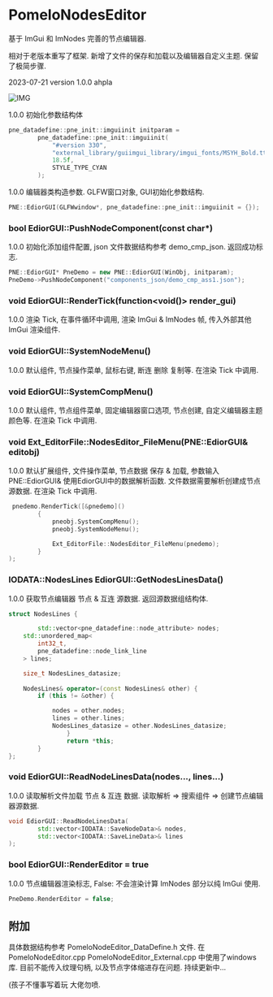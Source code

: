 # PomeloNodesEditor
基于 ImGui 和 ImNodes 完善的节点编辑器.

相对于老版本重写了框架.
新增了文件的保存和加载以及编辑器自定义主题.
保留了极简步骤.

2023-07-21 version 1.0.0 ahpla

![IMG](https://github.com/rcszc/PomeloNodesEditor/blob/main/profile/PomeloEditor.png)

1.0.0 初始化参数结构体
```cpp
pne_datadefine::pne_init::imguiinit initparam =
        pne_datadefine::pne_init::imguiinit(
            "#version 330",                                                // OpenGL 着色器版本.
            "external_library/guiimgui_library/imgui_fonts/MSYH_Bold.ttf", // ImGui  字体路径.
            18.5f,                                                         // ImGui  字体大小.
            STYLE_TYPE_CYAN                                                // 初始颜色主题(基于 ImGui.Dark)
        );
```

1.0.0 编辑器类构造参数. GLFW窗口对象, GUI初始化参数结构.
```cpp
PNE::EdiorGUI(GLFWwindow*, pne_datadefine::pne_init::imguiinit = {});
```

### bool EdiorGUI::PushNodeComponent(const char*)
1.0.0 初始化添加组件配置, json 文件数据结构参考 demo_cmp_json. 返回成功标志.
```cpp
PNE::EdiorGUI* PneDemo = new PNE::EdiorGUI(WinObj, initparam);
PneDemo->PushNodeComponent("components_json/demo_cmp_ass1.json");
```

### void EdiorGUI::RenderTick(function<void()> render_gui)
1.0.0 渲染 Tick, 在事件循环中调用, 渲染 ImGui & ImNodes 帧, 传入外部其他 ImGui 渲染组件.
### void EdiorGUI::SystemNodeMenu()
1.0.0 默认组件, 节点操作菜单, 鼠标右键, 断连 删除 复制等. 在渲染 Tick 中调用.
### void EdiorGUI::SystemCompMenu()
1.0.0 默认组件, 节点组件菜单, 固定编辑器窗口选项, 节点创建, 自定义编辑器主题颜色等. 在渲染 Tick 中调用.
### void Ext_EditorFile::NodesEditor_FileMenu(PNE::EdiorGUI& editobj)
1.0.0 默认扩展组件, 文件操作菜单, 节点数据 保存 & 加载, 参数输入 PNE::EdiorGUI& 使用EdiorGUI中的数据解析函数. 
文件数据需要解析创建成节点源数据. 在渲染 Tick 中调用.
```cpp
 pnedemo.RenderTick([&pnedemo]()
        {
            pneobj.SystemCompMenu();
            pneobj.SystemNodeMenu();

            Ext_EditorFile::NodesEditor_FileMenu(pnedemo);
        }
);
```

### IODATA::NodesLines EdiorGUI::GetNodesLinesData()
1.0.0 获取节点编辑器 节点 & 互连 源数据. 返回源数据组结构体.
```cpp
struct NodesLines {

        std::vector<pne_datadefine::node_attribute> nodes;
	std::unordered_map<
		int32_t,
		pne_datadefine::node_link_line
	> lines;

	size_t NodesLines_datasize;
		
	NodesLines& operator=(const NodesLines& other) {
		if (this != &other) {

			nodes = other.nodes;
			lines = other.lines;
			NodesLines_datasize = other.NodesLines_datasize;
                }
                return *this;
        }
};
```

### void EdiorGUI::ReadNodeLinesData(nodes..., lines...)
1.0.0 读取解析文件加载 节点 & 互连 数据. 读取解析 => 搜索组件 => 创建节点编辑器源数据.
```cpp
void EdiorGUI::ReadNodeLinesData(
        std::vector<IODATA::SaveNodeData>& nodes,
        std::vector<IODATA::SaveLineData>& lines
);
```

### bool EdiorGUI::RenderEditor = true
1.0.0 节点编辑器渲染标志, False: 不会渲染计算 ImNodes 部分以纯 ImGui 使用.
```cpp
PneDemo.RenderEditor = false;
```

## 附加
具体数据结构参考 PomeloNodeEditor_DataDefine.h 文件.
在 PomeloNodeEditor.cpp PomeloNodeEditor_External.cpp 中使用了windows库.
目前不能传入纹理句柄, 以及节点字体缩进存在问题.
持续更新中...

(孩子不懂事写着玩 大佬勿喷.
